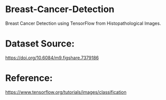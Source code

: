 # Breast-Cancer-Detection
Breast Cancer Detection using TensorFlow from Histopathological Images.

# Dataset Source:
https://doi.org/10.6084/m9.figshare.7379186

# Reference:
https://www.tensorflow.org/tutorials/images/classification

